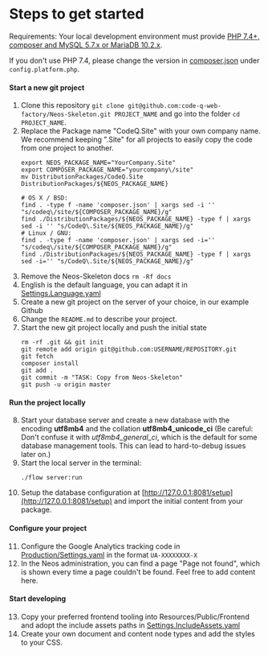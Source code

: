 # Steps to get started

Requirements:
Your local development environment must provide [PHP 7.4+, composer and MySQL 5.7.x or MariaDB 10.2.x](https://www.neos.io/download-and-extend.html).

If you don't use PHP 7.4, please change the version in [composer.json](/composer.json#L8) under `config.platform.php`.

#### Start a new git project

1. Clone this repository `git clone git@github.com:code-q-web-factory/Neos-Skeleton.git PROJECT_NAME` and go into the folder `cd PROJECT_NAME`.
2. Replace the Package name "CodeQ.Site" with your own company name. We recommend keeping ".Site" for all projects to easily copy the code from one project to another.
    ```
    export NEOS_PACKAGE_NAME="YourCompany.Site"
    export COMPOSER_PACKAGE_NAME="yourcompany\/site"
    mv DistributionPackages/CodeQ.Site DistributionPackages/${NEOS_PACKAGE_NAME}
    
    # OS X / BSD:
    find . -type f -name 'composer.json' | xargs sed -i '' "s/codeq\/site/${COMPOSER_PACKAGE_NAME}/g"
    find ./DistributionPackages/${NEOS_PACKAGE_NAME} -type f | xargs sed -i '' "s/CodeQ\.Site/${NEOS_PACKAGE_NAME}/g"
    # Linux / GNU:
    find . -type f -name 'composer.json' | xargs sed -i='' "s/codeq\/site/${COMPOSER_PACKAGE_NAME}/g"
    find ./DistributionPackages/${NEOS_PACKAGE_NAME} -type f | xargs sed -i='' "s/CodeQ\.Site/${NEOS_PACKAGE_NAME}/g"
    ```
3. Remove the Neos-Skeleton docs `rm -Rf docs`
4. English is the default language, you can adapt it in [Settings.Language.yaml](/DistributionPackages/CodeQ.Site/Configuration/Settings.Language.yaml)
5. Create a new git project on the server of your choice, in our example Github
6. Change the `README.md` to describe your project.
7. Start the new git project locally and push the initial state
    ```
    rm -rf .git && git init
    git remote add origin git@github.com:USERNAME/REPOSITORY.git
    git fetch
    composer install
    git add .
    git commit -m "TASK: Copy from Neos-Skeleton"
    git push -u origin master
    ```

#### Run the project locally

8. Start your database server and create a new database with the encoding **utf8mb4** and the collation **utf8mb4_unicode_ci** (Be careful: Don't confuse it with *utf8mb4_general_ci*, which is the default for some database management tools. This can lead to hard-to-debug issues later on.)
9. Start the local server in the terminal:
    ```
    ./flow server:run
    ```
10. Setup the database configuration at [http://127.0.0.1:8081/setup](http://127.0.0.1:8081/setup) and import the initial content from your package.

#### Configure your project

11. Configure the Google Analytics tracking code in [Production/Settings.yaml](DistributionPackages/CodeQ.Site/Configuration/Production/Settings.yaml) in the format `UA-XXXXXXXX-X`
12. In the Neos administration, you can find a page "Page not found", which is shown every time a page couldn't be found. Feel free to add content here.

#### Start developing

13. Copy your preferred frontend tooling into Resources/Public/Frontend and adopt the include assets paths in [Settings.IncludeAssets.yaml](DistributionPackages/CodeQ.Site/Configuration/Settings.IncludeAssets.yaml)
14. Create your own document and content node types and add the styles to your CSS.

